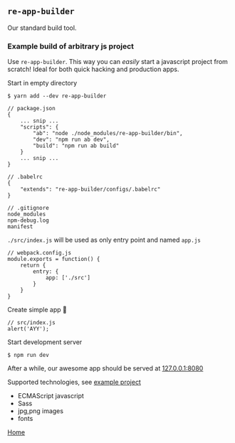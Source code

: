 ## `re-app-builder`

Our standard build tool.

### Example build of arbitrary js project

Use `re-app-builder`. This way you can *easily* start a javascript project from scratch!
Ideal for both quick hacking and production apps.

Start in empty directory

    $ yarn add --dev re-app-builder
    
    // package.json
    {
        ... snip ...
        "scripts": {
            "ab": "node ./node_modules/re-app-builder/bin",
            "dev": "npm run ab dev",
            "build": "npm run ab build"
        }
        ... snip ...
    }
    
    // .babelrc
    {
        "extends": "re-app-builder/configs/.babelrc"
    }
    
    // .gitignore
    node_modules
    npm-debug.log
    manifest


`./src/index.js` will be used as only entry point and named `app.js`

    // webpack.config.js
    module.exports = function() {
        return {
            entry: {
                app: ['./src']
            }
        }
    }

Create simple app :tada:

    // src/index.js
    alert('AYY');

Start development server

    $ npm run dev

After a while, our awesome app should be served at [127.0.0.1:8080]()
 
Supported technologies, see [example project](./example)
 
- ECMAScript javascript
- Sass
- jpg,png images
- fonts

[Home](README.md)
